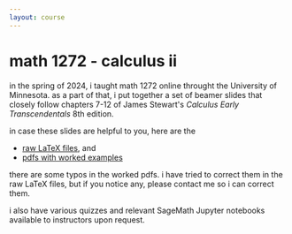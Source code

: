 ```yaml
---
layout: course
---
```


# math 1272 - calculus ii

in the spring of 2024, i taught math 1272 online throught the University of Minnesota.
as a part of that, i put together a set of beamer slides that closely follow chapters 7-12 of James Stewart's *Calculus Early Transcendentals* 8th edition.

in case these slides are helpful to you, here are the

- [raw LaTeX files](https://trevorkarn.github.io/assets/1272/math1272slidessp24raw.zip), and
- [pdfs with worked examples](https://trevorkarn.github.io/assets/1272/math1272slidessp24.zip)

there are some typos in the worked pdfs. i have tried to correct them in the raw LaTeX files, but if you notice any, please contact me so i can correct them.

i also have various quizzes and relevant SageMath Jupyter notebooks available to instructors upon request.